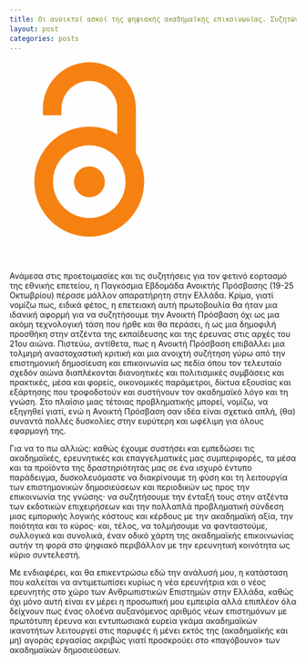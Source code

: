 ```yaml
---
title: Oι ανοικτοί ασκοί της ψηφιακής ακαδημαϊκής επικοινωνίας. Συζητώντας για την Ανοικτή Πρόσβαση στις Ανθρωπιστικές Επιστήμες
layout: post
categories: posts
---
```

<figure><a href="../images/openaccess.png"><img src="../images/openaccess.png" width="200px" style="margin-bottom: 40px" alt=""/></a></figure>
<p>Ανάμεσα στις προετοιμασίες και τις συζητήσεις για τον φετινό εορτασμό της εθνικής επετείου, η Παγκόσμια Εβδομάδα Ανοικτής Πρόσβασης (19-25 Οκτωβρίου) πέρασε μάλλον απαρατήρητη στην Ελλάδα. Κρίμα, γιατί νομίζω πως, ειδικά φέτος, η επετειακή αυτή πρωτοβουλία θα ήταν μια ιδανική αφορμή για να συζητήσουμε την Ανοικτή Πρόσβαση όχι ως μια ακόμη τεχνολογική τάση που ήρθε και θα περάσει, ή ως μια δημοφιλή προσθήκη στην ατζέντα της εκπαίδευσης και της έρευνας στις αρχές του 21ου αιώνα. Πιστεύω, αντίθετα, πως η Ανοικτή Πρόσβαση επιβάλλει μια τολμηρή αναστοχαστική κριτική και μια ανοιχτή συζήτηση γύρω από την επιστημονική δημοσίευση και επικοινωνία ως πεδία όπου τον τελευταίο σχεδόν αιώνα διαπλέκονται διανοητικές και πολιτισμικές συμβάσεις και πρακτικές, μέσα και φορείς, οικονομικές παράμετροι, δίκτυα εξουσίας και εξάρτησης που τροφοδοτούν και συστήνουν τον ακαδημαϊκό λόγο και τη γνώση. Στο πλαίσιο μιας τέτοιας προβληματικής μπορεί, νομίζω, να εξηγηθεί γιατί, ενώ η Ανοικτή Πρόσβαση σαν ιδέα είναι σχετικά απλή, (θα) συναντά πολλές δυσκολίες στην ευρύτερη και ωφέλιμη για όλους εφαρμογή της. </p>

Για να το πω αλλιώς: καθώς έχουμε συστήσει και εμπεδώσει τις ακαδημαϊκές, ερευνητικές και επαγγελματικές μας συμπεριφορές, τα μέσα και τα προϊόντα της δραστηριότητάς μας σε ένα ισχυρό έντυπο παράδειγμα, δυσκολευόμαστε να διακρίνουμε τη φύση και τη λειτουργία των επιστημονικών δημοσιεύσεων και περιοδικών ως προς την επικοινωνία της γνώσης· να συζητήσουμε την ένταξή τους στην ατζέντα των εκδοτικών επιχειρήσεων και την πολλαπλά προβληματική σύνδεση μιας εμπορικής λογικής κόστους και κέρδους με την ακαδημαϊκή αξία, την ποιότητα και το κύρος· και, τέλος, να τολμήσουμε να φανταστούμε, συλλογικά και συνολικά, έναν οδικό χάρτη της ακαδημαϊκής επικοινωνίας αυτήν τη φορά στο ψηφιακό περιβάλλον με την ερευνητική κοινότητα ως κύριο συντελεστή.

Με ενδιαφέρει, και θα επικεντρώσω εδώ την ανάλυσή μου, η κατάσταση που καλείται να αντιμετωπίσει κυρίως η νέα ερευνήτρια και ο νέος ερευνητής στο χώρο των Ανθρωπιστικών Επιστημών στην Ελλάδα, καθώς όχι μόνο αυτή είναι εν μέρει η προσωπική μου εμπειρία αλλά επιπλέον όλα δείχνουν πως ένας ολοένα αυξανόμενος αριθμός νέων επιστημόνων με πρωτότυπη έρευνα και εντυπωσιακά ευρεία γκάμα ακαδημαϊκών ικανοτήτων λειτουργεί στις παρυφές ή μένει εκτός της (ακαδημαϊκής και μη) αγοράς εργασίας ακριβώς γιατί προσκρούει στο «παγόβουνο» των ακαδημαϊκών δημοσιεύσεων.


